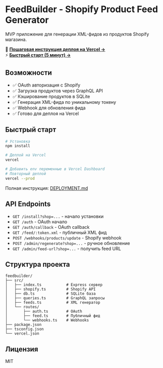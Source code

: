 # FeedBuilder - Shopify Product Feed Generator

MVP приложение для генерации XML-фидов из продуктов Shopify магазина.

📖 **[Пошаговая инструкция деплоя на Vercel →](DEPLOYMENT.md)**  
⚡ **[Быстрый старт (5 минут) →](QUICKSTART.md)**

## Возможности

- ✅ OAuth авторизация с Shopify
- ✅ Загрузка продуктов через GraphQL API
- ✅ Кэширование продуктов в SQLite
- ✅ Генерация XML-фида по уникальному токену
- ✅ Webhook для обновления фида
- ✅ Готово для деплоя на Vercel

## Быстрый старт

```bash
# Установка
npm install

# Деплой на Vercel
vercel

# Добавить env переменные в Vercel Dashboard
# Повторный деплой
vercel --prod
```

Полная инструкция: [DEPLOYMENT.md](DEPLOYMENT.md)

## API Endpoints

- `GET /install?shop=...` - начало установки
- `GET /auth` - OAuth начало
- `GET /auth/callback` - OAuth callback
- `GET /feed/:token.xml` - публичный XML фид
- `POST /webhooks/products/update` - Shopify webhook
- `POST /admin/regenerate?shop=...` - ручное обновление
- `GET /admin/feed-url?shop=...` - получить feed URL

## Структура проекта

```
feedbuilder/
├── src/
│   ├── index.ts           # Express сервер
│   ├── shopify.ts         # Shopify API
│   ├── db.ts              # SQLite база
│   ├── queries.ts         # GraphQL запросы
│   ├── feeds.ts           # XML генератор
│   └── routes/
│       ├── auth.ts        # OAuth
│       ├── feed.ts        # Публичный фид
│       └── webhooks.ts    # Webhooks
├── package.json
├── tsconfig.json
└── vercel.json
```

## Лицензия

MIT

